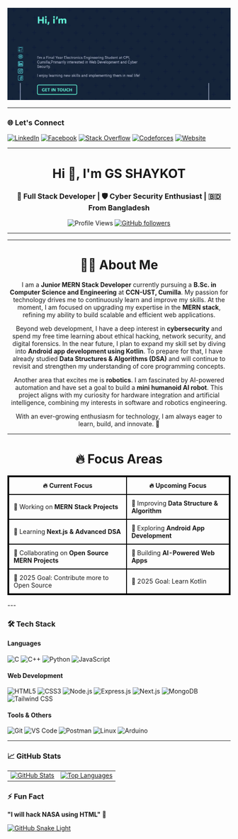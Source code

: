 ![GitHub Banner](https://github.com/gs-shaykot/gs-logo/raw/main/git_banner.gif)

---

### 🌐 Let's Connect
[![LinkedIn](https://img.shields.io/badge/-LinkedIn-0077B5?style=for-the-badge&logo=linkedin&logoColor=white)](https://linkedin.com/in/gsshaykot)
[![Facebook](https://img.shields.io/badge/-Facebook-1877F2?style=for-the-badge&logo=facebook&logoColor=white)](https://facebook.com/gsshaykot)
[![Stack Overflow](https://img.shields.io/badge/-Stack%20Overflow-F58025?style=for-the-badge&logo=stack-overflow&logoColor=white)](https://stackoverflow.com/users/11073817)
[![Codeforces](https://img.shields.io/badge/-Codeforces-1F8ACB?style=for-the-badge&logo=codeforces&logoColor=white)](https://codeforces.com/profile/_gsgo_)
[![Website](https://img.shields.io/badge/-Portfolio-000000?style=for-the-badge&logo=vercel&logoColor=white)](https://gsshaykot.tech)

---

<h1 align="center">Hi 👋, I'm GS SHAYKOT</h1>
<h3 align="center">🚀 Full Stack Developer | 🛡️ Cyber Security Enthusiast | 🇧🇩 From Bangladesh</h3> 

<p align="center">
  <img src="https://komarev.com/ghpvc/?username=gs-shaykot&label=Profile%20views&color=0e75b6&style=flat" alt="Profile Views" /> 
  <a href="https://github.com/gs-shaykot?tab=followers">
    <img alt="GitHub followers" src="https://img.shields.io/github/followers/gs-shaykot?color=green&logo=github">
  </a>
</p>

---
---
<h1 align="center">👨‍💻 About Me</h1> 

<div align="center">

I am a **Junior MERN Stack Developer** currently pursuing a **B.Sc. in Computer Science and Engineering** at **CCN-UST, Cumilla**. My passion for technology drives me to continuously learn and improve my skills. At the moment, I am focused on upgrading my expertise in the **MERN stack**, refining my ability to build scalable and efficient web applications.  

Beyond web development, I have a deep interest in **cybersecurity** and spend my free time learning about ethical hacking, network security, and digital forensics. In the near future, I plan to expand my skill set by diving into **Android app development using Kotlin**. To prepare for that, I have already studied **Data Structures & Algorithms (DSA)** and will continue to revisit and strengthen my understanding of core programming concepts.  

Another area that excites me is **robotics**. I am fascinated by AI-powered automation and have set a goal to build a **mini humanoid AI robot**. This project aligns with my curiosity for hardware integration and artificial intelligence, combining my interests in software and robotics engineering.  

With an ever-growing enthusiasm for technology, I am always eager to learn, build, and innovate. 🚀  

</div>


---

<h1 align="center">🔥 Focus Areas</h1>
<div align="center">

<table style="border: 2px solid black; width: 100%;">
  <tr>
    <th style="border: 2px solid black; padding: 10px; text-align: center;">🔥 Current Focus</th>
    <th style="border: 2px solid black; padding: 10px; text-align: center;">🔥 Upcoming Focus</th>
  </tr>
  <tr>
    <td style="border: 2px solid black; padding: 10px;">🔭 Working on <b>MERN Stack Projects</b></td>
    <td style="border: 2px solid black; padding: 10px;">🔭 Improving <b>Data Structure & Algorithm</b></td>
  </tr>
  <tr>
    <td style="border: 2px solid black; padding: 10px;">🌱 Learning <b>Next.js & Advanced DSA</b></td>
    <td style="border: 2px solid black; padding: 10px;">🌱 Exploring <b>Android App Development</b></td>
  </tr>
  <tr>
    <td style="border: 2px solid black; padding: 10px;">👯 Collaborating on <b>Open Source MERN Projects</b></td>
    <td style="border: 2px solid black; padding: 10px;">👯 Building <b>AI-Powered Web Apps</b></td>
  </tr>
  <tr>
    <td style="border: 2px solid black; padding: 10px;">🚀 2025 Goal: Contribute more to Open Source</td>
    <td style="border: 2px solid black; padding: 10px;">🚀 2025 Goal: Learn Kotlin</td>
  </tr>
</table>

</div>
---

### 🛠️ Tech Stack

#### Languages
![C](https://img.shields.io/badge/-C-00599C?style=flat-square&logo=c)
![C++](https://img.shields.io/badge/-C++-00599C?style=flat-square&logo=c%2B%2B)
![Python](https://img.shields.io/badge/-Python-3776AB?style=flat-square&logo=python&logoColor=white)
![JavaScript](https://img.shields.io/badge/-JavaScript-F7DF1E?style=flat-square&logo=javascript&logoColor=black)

#### Web Development
![HTML5](https://img.shields.io/badge/-HTML5-E34F26?style=flat-square&logo=html5&logoColor=white)
![CSS3](https://img.shields.io/badge/-CSS3-1572B6?style=flat-square&logo=css3)
![Node.js](https://img.shields.io/badge/-Node.js-339933?style=flat-square&logo=node.js&logoColor=white)
![Express.js](https://img.shields.io/badge/-Express.js-000000?style=flat-square&logo=express&logoColor=white)
![Next.js](https://img.shields.io/badge/-Next.js-000000?style=flat-square&logo=next.js&logoColor=white)
![MongoDB](https://img.shields.io/badge/-MongoDB-47A248?style=flat-square&logo=mongodb&logoColor=white) 
![Tailwind CSS](https://img.shields.io/badge/-Tailwind_CSS-38B2AC?style=flat-square&logo=tailwind-css&logoColor=white)

#### Tools & Others
![Git](https://img.shields.io/badge/-Git-F05032?style=flat-square&logo=git&logoColor=white)
![VS Code](https://img.shields.io/badge/-VS%20Code-007ACC?style=flat-square&logo=visual-studio-code&logoColor=white)
![Postman](https://img.shields.io/badge/-Postman-FF6C37?style=flat-square&logo=postman&logoColor=white)
![Linux](https://img.shields.io/badge/-Linux-FCC624?style=flat-square&logo=linux&logoColor=black)
![Arduino](https://img.shields.io/badge/-Arduino-00979D?style=flat-square&logo=arduino&logoColor=white)

---

### 📈 GitHub Stats

<table>
  <tr>
    <td>
      <a href="https://github.com/anuraghazra/github-readme-stats">
        <img height="180em" src="https://github-readme-stats.vercel.app/api?username=gs-shaykot&show_icons=true&theme=tokyonight&count_private=true" alt="GitHub Stats"/>
      </a>
    </td>
    <td>
      <a href="https://github.com/anuraghazra/github-readme-stats">
        <img height="180em" src="https://github-readme-stats.vercel.app/api/top-langs/?username=gs-shaykot&layout=compact&theme=tokyonight" alt="Top Languages"/>
      </a>
    </td>
  </tr>
</table>

### ⚡ Fun Fact
**"I will hack NASA using HTML"** 🔐

[![GitHub Snake Light](https://raw.githubusercontent.com/gs-shaykot/gs-shaykot/output/github-contribution-grid-snake.svg)](https://github.com/gs-shaykot)
